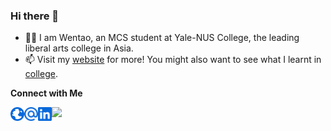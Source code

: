 ### Hi there 👋

- 👨‍💻 I am Wentao, an MCS student at Yale-NUS College, the leading liberal arts college in Asia. 
- 📫 Visit my [website](https://zhuwentao.net/) for more! You might also want to see what I learnt in [college](https://minimal-taoo0316.vercel.app/).

**Connect with Me**

[<img align="left" alt="Website" width="22px" src="./globe.svg" />](https://taoo0316.github.io/ "Portfolio")
[<img align="left" alt="Email" width="22px" src="./email.svg" />](mailto:zwt2000sg@outlook.com "E-mail")
[<img align="left" alt="LinkedIn" width="22px" src="./linkedin.svg" />](https://www.linkedin.com/in/zhu-wentao "LinkedIn")

![](https://komarev.com/ghpvc/?username=taoo0316&color=2188ff)
